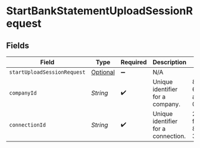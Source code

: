# StartBankStatementUploadSessionRequest


## Fields

| Field                                                                                   | Type                                                                                    | Required                                                                                | Description                                                                             | Example                                                                                 |
| --------------------------------------------------------------------------------------- | --------------------------------------------------------------------------------------- | --------------------------------------------------------------------------------------- | --------------------------------------------------------------------------------------- | --------------------------------------------------------------------------------------- |
| `startUploadSessionRequest`                                                             | [Optional<StartUploadSessionRequest>](../../models/shared/StartUploadSessionRequest.md) | :heavy_minus_sign:                                                                      | N/A                                                                                     |                                                                                         |
| `companyId`                                                                             | *String*                                                                                | :heavy_check_mark:                                                                      | Unique identifier for a company.                                                        | 8a210b68-6988-11ed-a1eb-0242ac120002                                                    |
| `connectionId`                                                                          | *String*                                                                                | :heavy_check_mark:                                                                      | Unique identifier for a connection.                                                     | 2e9d2c44-f675-40ba-8049-353bfcb5e171                                                    |